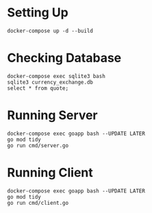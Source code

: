 # Setting Up

```
docker-compose up -d --build
```

# Checking Database

```
docker-compose exec sqlite3 bash
sqlite3 currency_exchange.db
select * from quote;
```

# Running Server

```
docker-compose exec goapp bash --UPDATE LATER
go mod tidy
go run cmd/server.go
```

# Running Client

```
docker-compose exec goapp bash --UPDATE LATER
go mod tidy
go run cmd/client.go
```
